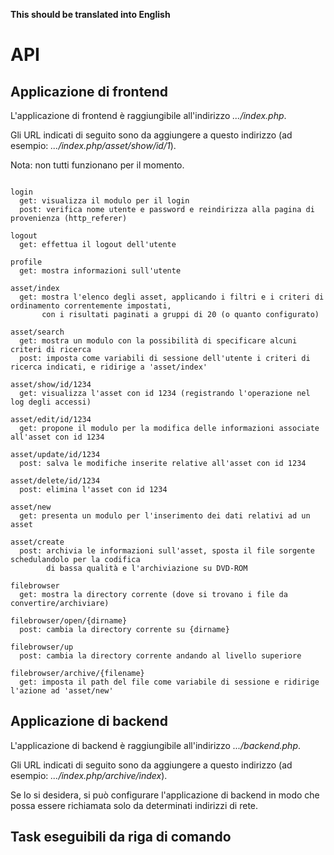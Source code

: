 **This should be translated into English**

# API #

## Applicazione di frontend ##

L'applicazione di frontend è raggiungibile all'indirizzo _.../index.php_.

Gli URL indicati di seguito sono da aggiungere a questo indirizzo (ad esempio: _.../index.php/asset/show/id/1_).

Nota: non tutti funzionano per il momento.

```
	
login
  get: visualizza il modulo per il login
  post: verifica nome utente e password e reindirizza alla pagina di provenienza (http_referer)

logout
  get: effettua il logout dell'utente

profile
  get: mostra informazioni sull'utente

asset/index
  get: mostra l'elenco degli asset, applicando i filtri e i criteri di ordinamento correntemente impostati,
       con i risultati paginati a gruppi di 20 (o quanto configurato)

asset/search
  get: mostra un modulo con la possibilità di specificare alcuni criteri di ricerca
  post: imposta come variabili di sessione dell'utente i criteri di ricerca indicati, e ridirige a 'asset/index'

asset/show/id/1234
  get: visualizza l'asset con id 1234 (registrando l'operazione nel log degli accessi)  

asset/edit/id/1234
  get: propone il modulo per la modifica delle informazioni associate all'asset con id 1234

asset/update/id/1234
  post: salva le modifiche inserite relative all'asset con id 1234

asset/delete/id/1234
  post: elimina l'asset con id 1234

asset/new
  get: presenta un modulo per l'inserimento dei dati relativi ad un asset

asset/create
  post: archivia le informazioni sull'asset, sposta il file sorgente schedulandolo per la codifica
        di bassa qualità e l'archiviazione su DVD-ROM

filebrowser
  get: mostra la directory corrente (dove si trovano i file da convertire/archiviare)

filebrowser/open/{dirname}
  post: cambia la directory corrente su {dirname}

filebrowser/up
  post: cambia la directory corrente andando al livello superiore

filebrowser/archive/{filename}
  get: imposta il path del file come variabile di sessione e ridirige l'azione ad 'asset/new'

```

## Applicazione di backend ##

L'applicazione di backend è raggiungibile all'indirizzo _.../backend.php_.

Gli URL indicati di seguito sono da aggiungere a questo indirizzo (ad esempio: _.../index.php/archive/index_).

Se lo si desidera, si può configurare l'applicazione di backend in modo che possa essere richiamata solo da determinati indirizzi di rete.


## Task eseguibili da riga di comando ##


